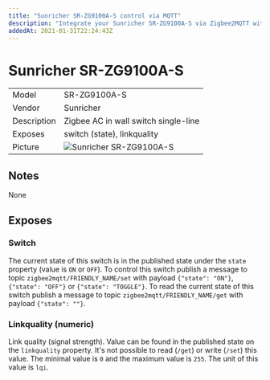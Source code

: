 ```yaml
---
title: "Sunricher SR-ZG9100A-S control via MQTT"
description: "Integrate your Sunricher SR-ZG9100A-S via Zigbee2MQTT with whatever smart home infrastructure you are using without the vendors bridge or gateway."
addedAt: 2021-01-31T22:24:43Z
---
```


<!-- !!!! -->
<!-- ATTENTION: This file is auto-generated through docgen! -->
<!-- You can only edit the "## Notes"-Section. -->
<!-- !!!! -->

# Sunricher SR-ZG9100A-S

|     |     |
|-----|-----|
| Model | SR-ZG9100A-S  |
| Vendor  | Sunricher  |
| Description | Zigbee AC in wall switch single-line |
| Exposes | switch (state), linkquality |
| Picture | ![Sunricher SR-ZG9100A-S](https://psi-4ward.github.io/zigbee2mqtt.io/images/devices/SR-ZG9100A-S.jpg) |


## Notes

None



## Exposes

### Switch 
The current state of this switch is in the published state under the `state` property (value is `ON` or `OFF`).
To control this switch publish a message to topic `zigbee2mqtt/FRIENDLY_NAME/set` with payload `{"state": "ON"}`, `{"state": "OFF"}` or `{"state": "TOGGLE"}`.
To read the current state of this switch publish a message to topic `zigbee2mqtt/FRIENDLY_NAME/get` with payload `{"state": ""}`.

### Linkquality (numeric)
Link quality (signal strength).
Value can be found in the published state on the `linkquality` property.
It's not possible to read (`/get`) or write (`/set`) this value.
The minimal value is `0` and the maximum value is `255`.
The unit of this value is `lqi`.

